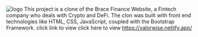 ![logo](https://github.com/olatomide-web/ValorWise/assets/66329535/8cc72d84-6014-4656-b420-bea8f23159d3)
This project is a clone of the Brace Finance Website, a Fintech company who deals with Crypto and DeFi. The clon was built with front end technologies like HTML, CSS, JavaScript, coupled with the Bootstrap Framework. click link to view
click here to view https://valorwise.netlify.app/

